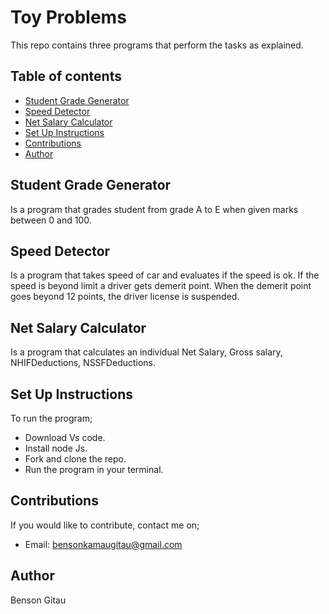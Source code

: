 # Toy Problems
This repo contains three programs that perform the tasks as explained.
## Table of contents
- [Student Grade Generator](#student-grade-generator)
- [Speed Detector](#speed-detector)
- [Net Salary Calculator](#net-salary-calculator)
- [Set Up Instructions](#set-up-instructions)
- [Contributions](#contributions)
- [Author](#author)

## Student Grade Generator
Is a program that grades student from grade A to E when given marks between 0 and 100.

## Speed Detector
Is a program that takes speed of car and evaluates if the speed is ok. If the speed is beyond limit a driver gets demerit point.
When the demerit point goes beyond 12 points, the driver license is suspended. 

## Net Salary Calculator

Is a program that calculates an individual Net Salary, Gross salary, NHIFDeductions, NSSFDeductions.

## Set Up Instructions
To run the program;
* Download Vs code.
* Install node Js.
* Fork and clone the repo.
* Run the program in your terminal.

## Contributions
If you would like to contribute, contact me on;
* Email: bensonkamaugitau@gmail.com

## Author
Benson Gitau


